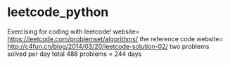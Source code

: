 # leetcode_python
Exercising for coding with leetcode!
website= https://leetcode.com/problemset/algorithms/
the reference code website= http://c4fun.cn/blog/2014/03/20/leetcode-solution-02/
two problems solved per day
total 488 problems = 244 days
